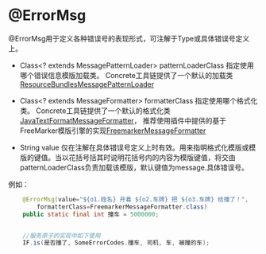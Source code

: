 # @ErrorMsg

@ErrorMsg用于定义各种错误号的表现形式，可注解于Type或具体错误号定义上。

* Class<? extends MessagePatternLoader> patternLoaderClass
    指定使用哪个错误信息模版加载类。
    Concrete工具链提供了一个默认的加载类[ResourceBundlesMessagePatternLoader](../impl/ResourceBundlesMessagePatternLoader.md)
    
* Class<? extends MessageFormatter> formatterClass
    指定使用哪个格式化类。
    Concrete工具链提供了一个默认的格式化类[JavaTextFormatMessageFormatter](../impl/JavaTextFormatMessageFormatter.md)，
    推荐使用插件中提供的基于FreeMarker模版引擎的实现[FreemarkerMessageFormatter](../impl/FreemarkerMessageFormatter.md)
    
* String value
    仅在注解在具体错误号定义上时有效。用来指明格式化模版或模版的键值。当以花括号括其时说明花括号内的内容为模版键值，将交由patternLoaderClass负责加载该模版，默认键值为message.具体错误号。
    

    
例如：
```java
    @ErrorMsg(value="${o1.姓名} 开着 ${o2.车牌} 把 ${o3.车牌} 给撞了！",
        formatterClass=FreemarkerMessageFormatter.class)
    public static final int 撞车 = 5000000;


    //服务原子的实现中如下使用
    IF.is(是否撞了, SomeErrorCodes.撞车, 司机, 车, 被撞的车);

```